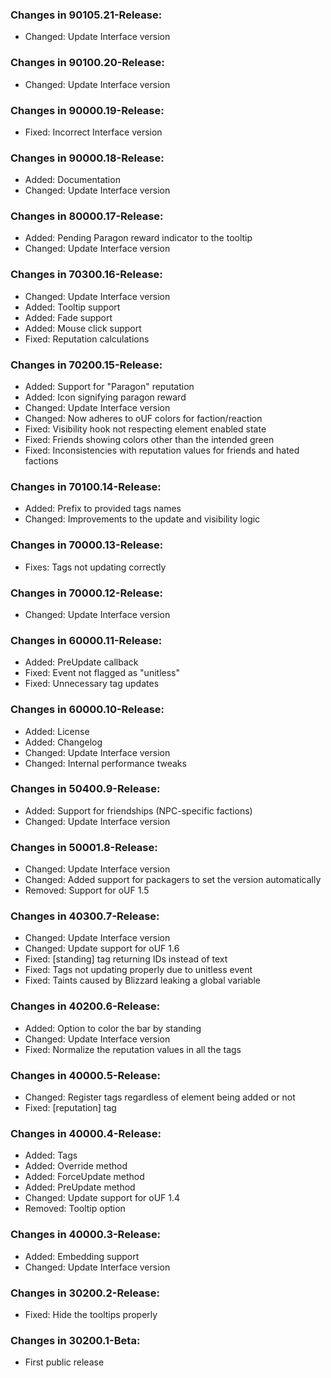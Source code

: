 ### Changes in 90105.21-Release:

- Changed: Update Interface version

### Changes in 90100.20-Release:

- Changed: Update Interface version

### Changes in 90000.19-Release:

- Fixed: Incorrect Interface version

### Changes in 90000.18-Release:

- Added: Documentation
- Changed: Update Interface version

### Changes in 80000.17-Release:

- Added: Pending Paragon reward indicator to the tooltip
- Changed: Update Interface version

### Changes in 70300.16-Release:

- Changed: Update Interface version
- Added: Tooltip support
- Added: Fade support
- Added: Mouse click support
- Fixed: Reputation calculations

### Changes in 70200.15-Release:

- Added: Support for "Paragon" reputation
- Added: Icon signifying paragon reward
- Changed: Update Interface version
- Changed: Now adheres to oUF colors for faction/reaction
- Fixed: Visibility hook not respecting element enabled state
- Fixed: Friends showing colors other than the intended green
- Fixed: Inconsistencies with reputation values for friends and hated factions

### Changes in 70100.14-Release:

- Added: Prefix to provided tags names
- Changed: Improvements to the update and visibility logic

### Changes in 70000.13-Release:

- Fixes: Tags not updating correctly

### Changes in 70000.12-Release:

- Changed: Update Interface version

### Changes in 60000.11-Release:

- Added: PreUpdate callback
- Fixed: Event not flagged as "unitless"
- Fixed: Unnecessary tag updates

### Changes in 60000.10-Release:

- Added: License
- Added: Changelog
- Changed: Update Interface version
- Changed: Internal performance tweaks

### Changes in 50400.9-Release:

- Added: Support for friendships (NPC-specific factions)
- Changed: Update Interface version

### Changes in 50001.8-Release:

- Changed: Update Interface version
- Changed: Added support for packagers to set the version automatically
- Removed: Support for oUF 1.5

### Changes in 40300.7-Release:

- Changed: Update Interface version
- Changed: Update support for oUF 1.6
- Fixed: [standing] tag returning IDs instead of text
- Fixed: Tags not updating properly due to unitless event
- Fixed: Taints caused by Blizzard leaking a global variable

### Changes in 40200.6-Release:

- Added: Option to color the bar by standing
- Changed: Update Interface version
- Fixed: Normalize the reputation values in all the tags

### Changes in 40000.5-Release:

- Changed: Register tags regardless of element being added or not
- Fixed: [reputation] tag

### Changes in 40000.4-Release:

- Added: Tags
- Added: Override method
- Added: ForceUpdate method
- Added: PreUpdate method
- Changed: Update support for oUF 1.4
- Removed: Tooltip option

### Changes in 40000.3-Release:

- Added: Embedding support
- Changed: Update Interface version

### Changes in 30200.2-Release:

- Fixed: Hide the tooltips properly

### Changes in 30200.1-Beta:

- First public release
